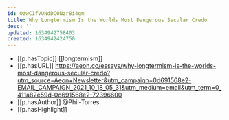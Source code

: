 ```yaml
---
id: OzwC1fVUNdDC0Nzr8i4gm
title: Why Longtermism Is the Worlds Most Dangerous Secular Credo
desc: ''
updated: 1634942758403
created: 1634942424750
---
```


- [[p.hasTopic]] [[longtermism]]
- [[p.hasURL]] https://aeon.co/essays/why-longtermism-is-the-worlds-most-dangerous-secular-credo?utm_source=Aeon+Newsletter&utm_campaign=0d691568e2-EMAIL_CAMPAIGN_2021_10_18_05_31&utm_medium=email&utm_term=0_411a82e59d-0d691568e2-72396600
- [[p.hasAuthor]] @Phil-Torres
- [[p.hasHighlight]]
